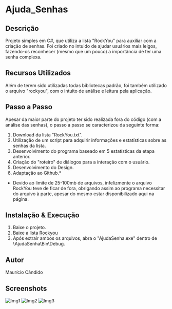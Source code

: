 # Ajuda_Senhas
## Descrição
Projeto simples em C#, que utiliza a lista "RockYou" para auxiliar com a criação de senhas.
Foi criado no intuido de ajudar usuários mais leigos, fazendo-os reconhecer (mesmo que um pouco) a importância de ter uma senha complexa.

## Recursos Utilizados
Além de terem sido utilizadas todas bibliotecas padrão, foi também utilizado o arquivo "rockyou", com o intuito de análise e leitura pela aplicação.

## Passo a Passo
Apesar da maior parte do projeto ter sido realizada fora do código (com a análise das senhas), o passo a passo se caracterizou da seguinte forma:
1. Download da lista "RockYou.txt".
2. Utilização de um script para adquirir informações e estatísticas sobre as senhas da lista.
3. Desenvolvimento do programa baseado em 5 estatísticas da etapa anterior.
4. Criação do "roteiro" de diálogos para a interação com o usuário.
5. Desenvolvimento do Design.
6. Adaptação ao Github.*

* Devido ao limite de 25-100mb de arquivos, infelizmente o arquivo RockYou teve de ficar de fora, obrigando assim ao programa necessitar do arquivo à parte, apesar do mesmo estar disponibilizado aqui na página.

## Instalação & Execução

1. Baixe o projeto.
2. Baixe a lista [Rockyou](https://drive.google.com/file/d/1XYngtQHwrYTT3fi1ojeQxT5H8w26y4Sb/view)
3. Após extrair ambos os arquivos, abra o "AjudaSenha.exe" dentro de \AjudaSenha\Bin\Debug.

## Autor
Maurício Cândido 


## Screenshots
![Img1](https://i.imgur.com/Y9fkBb0.png)
![Img2](https://i.imgur.com/ht4MN36.png)
![Img3](https://i.imgur.com/Zi80JDr.png)
